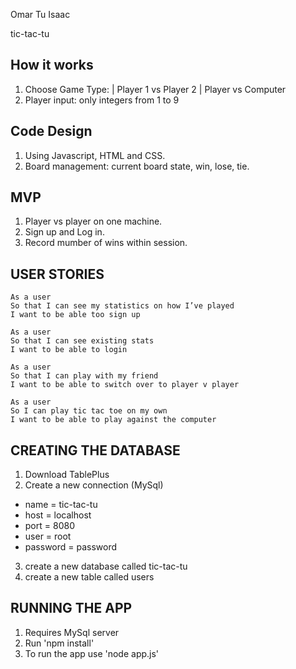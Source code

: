 Omar Tu Isaac

tic-tac-tu

## How it works

1. Choose Game Type: | Player 1 vs Player 2 | Player vs Computer
2. Player input: only integers from 1 to 9

## Code Design

1. Using Javascript, HTML and CSS.
2. Board management: current board state, win, lose, tie.

## MVP

1. Player vs player on one machine.
2. Sign up and Log in.
3. Record mumber of wins within session.

## USER STORIES
```
As a user
So that I can see my statistics on how I’ve played
I want to be able too sign up
```
```
As a user
So that I can see existing stats
I want to be able to login
```
```
As a user
So that I can play with my friend
I want to be able to switch over to player v player
```
```
As a user
So I can play tic tac toe on my own
I want to be able to play against the computer
```
## CREATING THE DATABASE

1. Download TablePlus
2. Create a new connection (MySql)
  - name = tic-tac-tu
  - host = localhost
  - port = 8080
  - user = root
  - password = password
3. create a new database called tic-tac-tu
4. create a new table called users

## RUNNING THE APP

1. Requires MySql server
2. Run 'npm install'
3. To run the app use 'node app.js'
